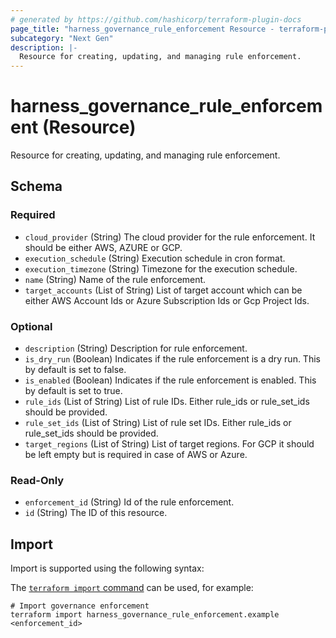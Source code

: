 ```yaml
---
# generated by https://github.com/hashicorp/terraform-plugin-docs
page_title: "harness_governance_rule_enforcement Resource - terraform-provider-harness"
subcategory: "Next Gen"
description: |-
  Resource for creating, updating, and managing rule enforcement.
---
```


# harness_governance_rule_enforcement (Resource)

Resource for creating, updating, and managing rule enforcement.



<!-- schema generated by tfplugindocs -->
## Schema

### Required

- `cloud_provider` (String) The cloud provider for the rule enforcement. It should be either AWS, AZURE or GCP.
- `execution_schedule` (String) Execution schedule in cron format.
- `execution_timezone` (String) Timezone for the execution schedule.
- `name` (String) Name of the rule enforcement.
- `target_accounts` (List of String) List of target account which can be either AWS Account Ids or Azure Subscription Ids or Gcp Project Ids.

### Optional

- `description` (String) Description for rule enforcement.
- `is_dry_run` (Boolean) Indicates if the rule enforcement is a dry run. This by default is set to false.
- `is_enabled` (Boolean) Indicates if the rule enforcement is enabled. This by default is set to true.
- `rule_ids` (List of String) List of rule IDs. Either rule_ids or rule_set_ids should be provided.
- `rule_set_ids` (List of String) List of rule set IDs. Either rule_ids or rule_set_ids should be provided.
- `target_regions` (List of String) List of target regions. For GCP it should be left empty but is required in case of AWS or Azure.

### Read-Only

- `enforcement_id` (String) Id of the rule enforcement.
- `id` (String) The ID of this resource.

## Import

Import is supported using the following syntax:

The [`terraform import` command](https://developer.hashicorp.com/terraform/cli/commands/import) can be used, for example:

```shell
# Import governance enforcement
terraform import harness_governance_rule_enforcement.example <enforcement_id>
```

